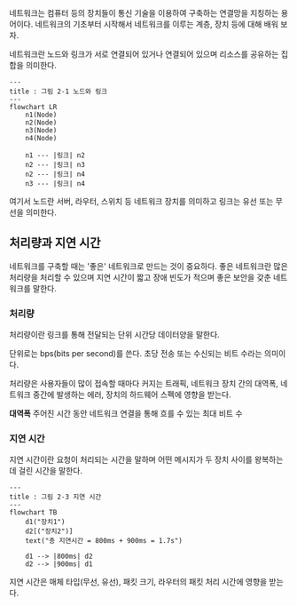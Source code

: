 네트워크는 컴퓨터 등의 장치들이 통신 기술을 이용하여 구축하는 연결망을 지칭하는 용어이다. 네트워크의 기초부터 시작해서 네트워크를 이루는 계층, 장치 등에 대해 배워 보자.

네트워크란 노드와 링크가 서로 연결되어 있거나 연결되어 있으며 리소스를 공유하는 집합을 의미한다.

```mermaid
---
title : 그림 2-1 노드와 링크
---
flowchart LR
	n1(Node)
	n2(Node)
	n3(Node)
	n4(Node)

	n1 --- |링크| n2
	n2 --- |링크| n3
	n2 --- |링크| n4
	n3 --- |링크| n4
```

여기서 노드란 서버, 라우터, 스위치 등 네트워크 장치를 의미하고 링크는 유선 또는 무선을 의미한다.

## 처리량과 지연 시간
네트워크를 구축할 때는 '좋은' 네트워크로 만드는 것이 중요하다. 좋은 네트워크란 많은 처리량을 처리할 수 있으며 지연 시간이 짧고 장애 빈도가 적으며 좋은 보안을 갖춘 네트워크를 말한다.

### 처리량
처리량이란 링크를 통해 전달되는 단위 시간당 데이터양을 말한다.

단위로는 bps(bits per second)를 쓴다. 초당 전송 또는 수신되는 비트 수라는 의미이다.

처리량은 사용자들이 많이 접속할 때마다 커지는 트래픽, 네트워크 장치 간의 대역폭, 네트워크 중간에 발생하는 에러, 장치의 하드웨어 스펙에 영향을 받는다.

**대역폭**
주어진 시간 동안 네트워크 연결을 통해 흐를 수 있는 최대 비트 수


### 지연 시간
지연 시간이란 요청이 처리되는 시간을 말하며 어떤 메시지가 두 장치 사이를 왕복하는 데 걸린 시간을 말한다.

```mermaid
---
title : 그림 2-3 지연 시간
---
flowchart TB
	d1("장치1")
	d2[("장치2")]
	text("총 지연시간 = 800ms + 900ms = 1.7s")

	d1 --> |800ms| d2
	d2 --> |900ms| d1

```

지연 시간은 매체 타입(무선, 유선), 패킷 크기, 라우터의 패킷 처리 시간에 영향을 받는다.